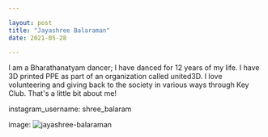 ```yaml
---

layout: post
title: "Jayashree Balaraman"
date: 2021-05-28

---
```


I am a Bharathanatyam dancer; I have danced for 12 years of my life. I have 3D printed PPE as part of an organization called united3D. I love volunteering and giving back to the society in various ways through Key Club. That's a little bit about me!


instagram_username: shree_balaram

image: ![jayashree-balaraman](https://user-images.githubusercontent.com/84856290/120000043-667be400-bfa0-11eb-983c-6e0d80f4ef54.jpeg)

